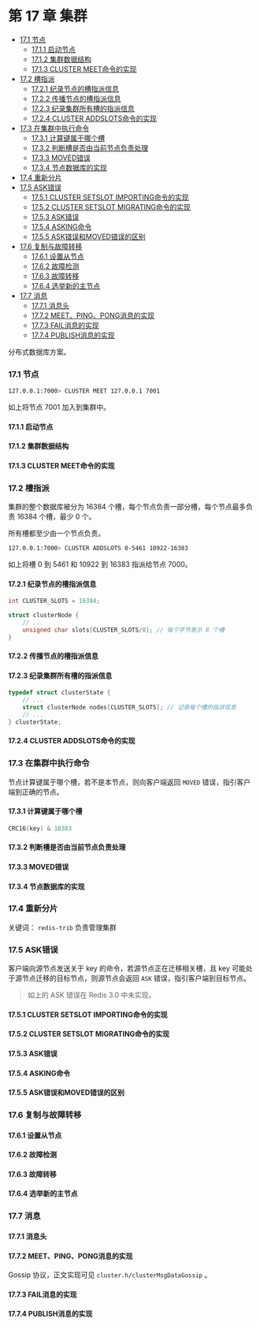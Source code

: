# 第 17 章 集群

<!-- @import "[TOC]" {cmd="toc" depthFrom=3 depthTo=6 orderedList=false} -->

<!-- code_chunk_output -->

- [17.1 节点](#171-节点)
  - [17.1.1 启动节点](#1711-启动节点)
  - [17.1.2 集群数据结构](#1712-集群数据结构)
  - [17.1.3 CLUSTER MEET命令的实现](#1713-cluster-meet命令的实现)
- [17.2 槽指派](#172-槽指派)
  - [17.2.1 纪录节点的槽指派信息](#1721-纪录节点的槽指派信息)
  - [17.2.2 传播节点的槽指派信息](#1722-传播节点的槽指派信息)
  - [17.2.3 纪录集群所有槽的指派信息](#1723-纪录集群所有槽的指派信息)
  - [17.2.4 CLUSTER ADDSLOTS命令的实现](#1724-cluster-addslots命令的实现)
- [17.3 在集群中执行命令](#173-在集群中执行命令)
  - [17.3.1 计算键属于哪个槽](#1731-计算键属于哪个槽)
  - [17.3.2 判断槽是否由当前节点负责处理](#1732-判断槽是否由当前节点负责处理)
  - [17.3.3 MOVED错误](#1733-moved错误)
  - [17.3.4 节点数据库的实现](#1734-节点数据库的实现)
- [17.4 重新分片](#174-重新分片)
- [17.5 ASK错误](#175-ask错误)
  - [17.5.1 CLUSTER SETSLOT IMPORTING命令的实现](#1751-cluster-setslot-importing命令的实现)
  - [17.5.2 CLUSTER SETSLOT MIGRATING命令的实现](#1752-cluster-setslot-migrating命令的实现)
  - [17.5.3 ASK错误](#1753-ask错误)
  - [17.5.4 ASKING命令](#1754-asking命令)
  - [17.5.5 ASK错误和MOVED错误的区别](#1755-ask错误和moved错误的区别)
- [17.6 复制与故障转移](#176-复制与故障转移)
  - [17.6.1 设置从节点](#1761-设置从节点)
  - [17.6.2 故障检测](#1762-故障检测)
  - [17.6.3 故障转移](#1763-故障转移)
  - [17.6.4 选举新的主节点](#1764-选举新的主节点)
- [17.7 消息](#177-消息)
  - [17.7.1 消息头](#1771-消息头)
  - [17.7.2 MEET、PING、PONG消息的实现](#1772-meet-ping-pong消息的实现)
  - [17.7.3 FAIL消息的实现](#1773-fail消息的实现)
  - [17.7.4 PUBLISH消息的实现](#1774-publish消息的实现)

<!-- /code_chunk_output -->

分布式数据库方案。

### 17.1 节点

```bash
127.0.0.1:7000> CLUSTER MEET 127.0.0.1 7001
```

如上将节点 7001 加入到集群中。

#### 17.1.1 启动节点

#### 17.1.2 集群数据结构

#### 17.1.3 CLUSTER MEET命令的实现

### 17.2 槽指派

集群的整个数据库被分为 16384 个槽，每个节点负责一部分槽，每个节点最多负责 16384 个槽，最少 0 个。

所有槽都至少由一个节点负责。

```bash
127.0.0.1:7000> CLUSTER ADDSLOTS 0-5461 10922-16383
```

如上将槽 0 到 5461 和 10922 到 16383 指派给节点 7000。

#### 17.2.1 纪录节点的槽指派信息

```c
int CLUSTER_SLOTS = 16384;

struct clusterNode {
    // ...
    unsigned char slots[CLUSTER_SLOTS/8]; // 每个字节表示 8 个槽
}
```

#### 17.2.2 传播节点的槽指派信息

#### 17.2.3 纪录集群所有槽的指派信息

```c
typedef struct clusterState {
    // ...
    struct clusterNode nodes[CLUSTER_SLOTS]; // 记录每个槽的指派信息
    // ...
} clusterState;
```

#### 17.2.4 CLUSTER ADDSLOTS命令的实现

### 17.3 在集群中执行命令

节点计算键属于哪个槽，若不是本节点，则向客户端返回 `MOVED` 错误，指引客户端到正确的节点。

#### 17.3.1 计算键属于哪个槽

```c
CRC16(key) & 16383
```

#### 17.3.2 判断槽是否由当前节点负责处理

#### 17.3.3 MOVED错误

#### 17.3.4 节点数据库的实现

### 17.4 重新分片

关键词： `redis-trib` 负责管理集群

### 17.5 ASK错误

客户端向源节点发送关于 key 的命令，若源节点正在迁移相关槽，且 key 可能处于源节点迁移的目标节点，则源节点会返回 `ASK` 错误，指引客户端到目标节点。

> 如上的 ASK 错误在 Redis 3.0 中未实现。

#### 17.5.1 CLUSTER SETSLOT IMPORTING命令的实现

#### 17.5.2 CLUSTER SETSLOT MIGRATING命令的实现

#### 17.5.3 ASK错误

#### 17.5.4 ASKING命令

#### 17.5.5 ASK错误和MOVED错误的区别

### 17.6 复制与故障转移

#### 17.6.1 设置从节点

#### 17.6.2 故障检测

#### 17.6.3 故障转移

#### 17.6.4 选举新的主节点

### 17.7 消息

#### 17.7.1 消息头

#### 17.7.2 MEET、PING、PONG消息的实现

Gossip 协议，正文实现可见 `cluster.h/clusterMsgDataGossip` 。

#### 17.7.3 FAIL消息的实现

#### 17.7.4 PUBLISH消息的实现
